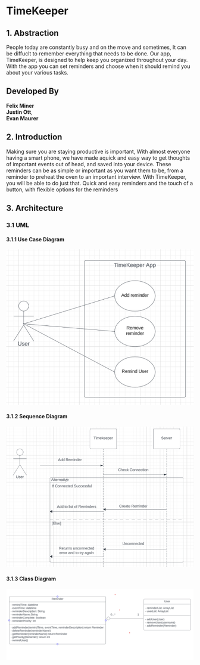 # TimeKeeper

## 1. Abstraction

 People today are constantly busy and on the move and sometimes, It can be diffuclt to remember everything that needs to be done. Our app, TimeKeeper, is designed to help keep you organized throughout your day. With the app you can set reminders and choose when it should remind you about your various tasks.

## Developed By

**Felix Miner** \
**Justin Ott**, \
**Evan Maurer**

## 2. Introduction

Making sure you are staying productive is important, With almost everyone having a smart phone, we have made aquick and easy way to get thoughts of important events out of head, and saved into your device. These reminders can be as simple or important as you want them to be, from a reminder to preheat the oven to an important interview. With TimeKeeper, you will be able to do just that. Quick and easy reminders and the touch of a button, with flexible options for the reminders

## 3. Architecture

### 3.1 UML

#### 3.1.1 Use Case Diagram

![image](Assets/Images/TimeKeeper_Use_Case.png)

#### 3.1.2 Sequence Diagram

![image](Assets/Images/TimeKeeper_Sequence_Diagram.png)

#### 3.1.3 Class Diagram

![image](Assets/Images/Class_Diagram.png)
